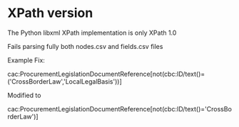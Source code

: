 # XPath version

The Python libxml XPath implementation is only XPath 1.0

Fails parsing fully both nodes.csv and fields.csv files

Example Fix:

cac:ProcurementLegislationDocumentReference[not(cbc:ID/text()=('CrossBorderLaw','LocalLegalBasis'))]

Modified to

cac:ProcurementLegislationDocumentReference[not(cbc:ID/text()='CrossBorderLaw')]
